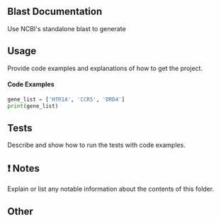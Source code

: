 Blast Documentation
-------------------------
Use NCBI's standalone blast to generate 


Usage
-----

Provide code examples and explanations of how to get the project.


#### Code Examples

``` python
gene_list = ['HTR1A', 'CCR5', 'DRD4']
print(gene_list)
```

Tests
-----

Describe and show how to run the tests with code examples.

:exclamation: Notes
-------------------

Explain or list any notable information about the contents of this folder.

Other
-----
